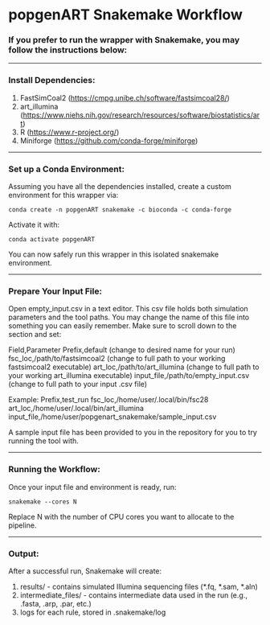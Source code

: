 # popgenART Snakemake Workflow
### If you prefer to run the wrapper with Snakemake, you may follow the instructions below:

--- 

### Install Dependencies:
1. FastSimCoal2 (https://cmpg.unibe.ch/software/fastsimcoal28/)
2. art_illumina (https://www.niehs.nih.gov/research/resources/software/biostatistics/art)
3. R (https://www.r-project.org/)
4. Miniforge  (https://github.com/conda-forge/miniforge)

--- 

### Set up a Conda Environment:
Assuming you have all the dependencies installed, create a custom environment for this wrapper via:

	conda create -n popgenART snakemake -c bioconda -c conda-forge

Activate it with:

	conda activate popgenART

You can now safely run this wrapper in this isolated snakemake environment.

---

### Prepare Your Input File:
Open empty_input.csv in a text editor. This csv file holds both simulation parameters and the tool paths. You may change the name of this file into something you can easily remember. Make sure to scroll down to the <For Snakemake> section and set:

Field,Parameter
Prefix,default (change to desired name for your run)
fsc_loc,/path/to/fastsimcoal2 (change to full path to your working fastsimcoal2 executable)
art_loc,/path/to/art_illumina (change to full path to your working art_illumina executable)
input_file,/path/to/empty_input.csv (change to full path to your input .csv file)

Example:
Prefix,test_run
fsc_loc,/home/user/.local/bin/fsc28
art_loc,/home/user/.local/bin/art_illumina
input_file,/home/user/popgenart_snakemake/sample_input.csv

A sample input file has been provided to you in the repository for you to try running the tool with.

---

### Running the Workflow:
Once your input file and environment is ready, run:

	snakemake --cores N

Replace N with the number of CPU cores you want to allocate to the pipeline.

---

### Output:
After a successful run, Snakemake will create:

1. results/ - contains simulated Illumina sequencing files (*.fq, *.sam, *.aln)
2. intermediate_files/ - contains intermediate data used in the run (e.g., .fasta, .arp, .par, etc.)
3. logs for each rule, stored in .snakemake/log
